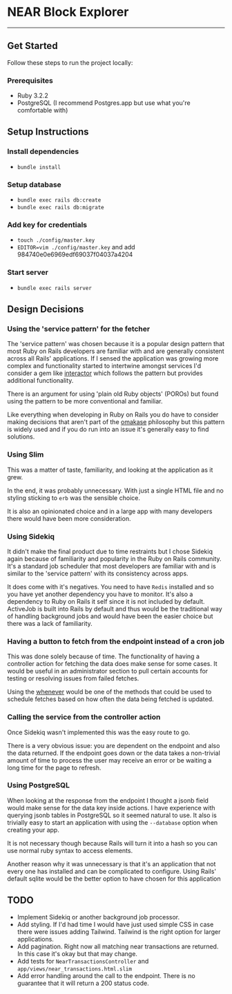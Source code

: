 # NEAR Block Explorer

---

## Get Started

Follow these steps to run the project locally:

### Prerequisites 
- Ruby 3.2.2
- PostgreSQL (I recommend Postgres.app but use what you're comfortable with)

## Setup Instructions

### Install dependencies
- `bundle install`

### Setup database
- `bundle exec rails db:create`
- `bundle exec rails db:migrate`

### Add key for credentials
- `touch ./config/master.key`
- `EDITOR=vim ./config/master.key` and add 984740e0e6969edf69037f04037a4204

### Start server
- `bundle exec rails server`

## Design Decisions

### Using the 'service pattern' for the fetcher

The 'service pattern' was chosen because it is a popular design pattern that most Ruby on Rails developers are familiar with and are generally consistent across all Rails' applications. If I sensed the application was growing more complex and functionality started to intertwine amongst services I'd consider a gem like [interactor](https://github.com/collectiveidea/interactor) which follows the pattern but provides additional functionality.

There is an argument for using 'plain old Ruby objects' (POROs) but found using the pattern to be more conventional and familiar.

Like everything when developing in Ruby on Rails you do have to consider making decisions that aren't part of the [omakase](https://dhh.dk/2012/rails-is-omakase.html) philosophy but this pattern is widely used and if you do run into an issue it's generally easy to find solutions.

### Using Slim

This was a matter of taste, familiarity, and looking at the application as it grew. 

In the end, it was probably unnecessary. With just a single HTML file and no styling sticking to `erb` was the sensible choice.

It is also an opinionated choice and in a large app with many developers there would have been more consideration.

### Using Sidekiq

It didn't make the final product due to time restraints but I chose Sidekiq again because of familiarity and popularity in the Ruby on Rails community. It's a standard job scheduler that most developers are familiar with and is similar to the 'service pattern' with its consistency across apps.

It does come with it's negatives. You need to have `Redis` installed and so you have yet another dependency you have to monitor. It's also a dependency to Ruby on Rails it self since it is not included by default. ActiveJob is built into Rails by default and thus would be the traditional way of handling background jobs and would have been the easier choice but there was a lack of familiarity.

### Having a button to fetch from the endpoint instead of a cron job

This was done solely because of time. The functionality of having a controller action for fetching the data does make sense for some cases. It would be useful in an administrator section to pull certain accounts for testing or resolving issues from failed fetches.

Using the [whenever](https://github.com/javan/whenever) would be one of the methods that could be used to schedule fetches based on how often the data being fetched is updated.

### Calling the service from the controller action

Once Sidekiq wasn't implemented this was the easy route to go.

There is a very obvious issue: you are dependent on the endpoint and also the data returned. If the endpoint goes down or the data takes a non-trivial amount of time to process the user may receive an error or be waiting a long time for the page to refresh.

### Using PostgreSQL

When looking at the response from the endpoint I thought a jsonb field would make sense for the data key inside actions. I have experience with querying jsonb tables in PostgreSQL so it seemed natural to use. It also is trivially easy to start an application with using the `--database` option when creating your app.

It is not necessary though because Rails will turn it into a hash so you can use normal ruby syntax to access elements.

Another reason why it was unnecessary is that it's an application that not every one has installed and can be complicated to configure. Using Rails' default sqlite would be the better option to have chosen for this application

## TODO
- Implement Sidekiq or another background job processor.
- Add styling. If I'd had time I would have just used simple CSS in case there were issues adding Tailwind. Tailwind is the right option for larger applications.
- Add pagination. Right now all matching near transactions are returned. In this case it's okay but that may change.
- Add tests for `NearTransactionsController` and `app/views/near_transactions.html.slim`
- Add error handling around the call to the endpoint. There is no guarantee that it will return a 200 status code.
